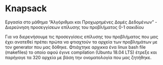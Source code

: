 # Knapsack
Εργασία στο μάθημα “Αλγόριθμοι και Προχωρημένες Δομές Δεδομένων” - Διερεύνηση προσεγγίσεων επίλυσης του προβλήματος 0-1 σακιδίου

Για να διερενήσουμε τις προσεγγίσεις επίλυσης του προβλήματος που μας έχει ανατεθεί πρέπει πρώτα να φτιαχτούν τα αρχεία των προβλημάτων με τον generator που μας δόθηκε. 
Φτιάχτηκε αρχικκα ένα linux bash file (makefiles) το οποίο αφού έγινε compilation (Ubuntu 18.04 LTS) έτρεξε και παρήγαγε τα 320 αρχεία με βάση την ονοματολογία που μας ζητήθηκε.
